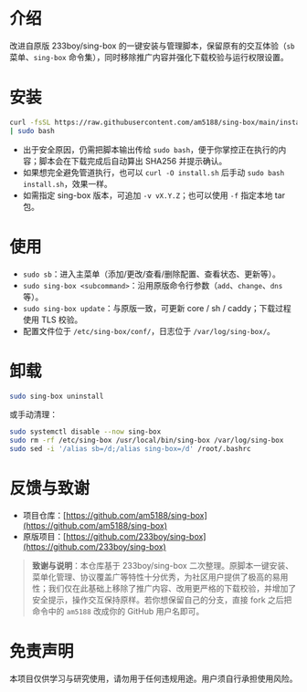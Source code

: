# 介绍

改进自原版 233boy/sing-box 的一键安装与管理脚本，保留原有的交互体验（`sb` 菜单、`sing-box` 命令集），同时移除推广内容并强化下载校验与运行权限设置。

# 安装

```bash
curl -fsSL https://raw.githubusercontent.com/am5188/sing-box/main/install.sh \
| sudo bash
```

- 出于安全原因，仍需把脚本输出传给 `sudo bash`，便于你掌控正在执行的内容；脚本会在下载完成后自动算出 SHA256 并提示确认。
- 如果想完全避免管道执行，也可以 `curl -O install.sh` 后手动 `sudo bash install.sh`，效果一样。
- 如需指定 sing-box 版本，可追加 `-v vX.Y.Z`；也可以使用 `-f` 指定本地 tar 包。

# 使用

- `sudo sb`：进入主菜单（添加/更改/查看/删除配置、查看状态、更新等）。
- `sudo sing-box <subcommand>`：沿用原版命令行参数（`add`、`change`、`dns` 等）。
- `sudo sing-box update`：与原版一致，可更新 core / sh / caddy；下载过程使用 TLS 校验。
- 配置文件位于 `/etc/sing-box/conf/`，日志位于 `/var/log/sing-box/`。

# 卸载

```bash
sudo sing-box uninstall
```

或手动清理：

```bash
sudo systemctl disable --now sing-box
sudo rm -rf /etc/sing-box /usr/local/bin/sing-box /var/log/sing-box
sudo sed -i '/alias sb=/d;/alias sing-box=/d' /root/.bashrc
```

# 反馈与致谢

- 项目仓库：[https://github.com/am5188/sing-box](https://github.com/am5188/sing-box)
- 原版项目：[https://github.com/233boy/sing-box](https://github.com/233boy/sing-box)

> **致谢与说明**：本仓库基于 233boy/sing-box 二次整理。原脚本一键安装、菜单化管理、协议覆盖广等特性十分优秀，为社区用户提供了极高的易用性；我们仅在此基础上移除了推广内容、改用更严格的下载校验，并增加了安全提示，操作交互保持原样。若你想保留自己的分支，直接 fork 之后把命令中的 `am5188` 改成你的 GitHub 用户名即可。

# 免责声明

本项目仅供学习与研究使用，请勿用于任何违规用途。用户须自行承担使用风险。
